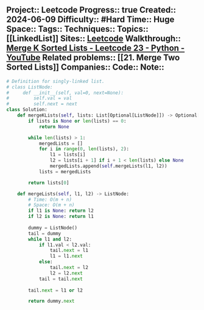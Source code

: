 Project:: Leetcode
Progress:: true
Created:: 2024-06-09
Difficulty:: #Hard 
Time:: Huge
Space:: 
Tags:: 
Techniques:: 
Topics:: [[LinkedList]] 
Sites:: [Leetcode](https://leetcode.com/problems/merge-k-sorted-lists/description/)
Walkthrough:: [Merge K Sorted Lists - Leetcode 23 - Python - YouTube](https://www.youtube.com/watch?v=q5a5OiGbT6Q)
Related problems:: [[21. Merge Two Sorted Lists]]
Companies:: 
Code:: 
Note:: 
---

```python
# Definition for singly-linked list.
# class ListNode:
#     def __init__(self, val=0, next=None):
#         self.val = val
#         self.next = next
class Solution:
    def mergeKLists(self, lists: List[Optional[ListNode]]) -> Optional[ListNode]:
        if lists is None or len(lists) == 0:
            return None

        while len(lists) > 1:
            mergedLists = []
            for i in range(0, len(lists), 2):
                l1 = lists[i]
                l2 = lists[i + 1] if i + 1 < len(lists) else None
                mergedLists.append(self.mergeLists(l1, l2))
            lists = mergedLists

        return lists[0]

    def mergeLists(self, l1, l2) -> ListNode:
        # Time: O(m + n)
        # Space: O(m + n)
        if l1 is None: return l2
        if l2 is None: return l1
        
        dummy = ListNode()
        tail = dummy
        while l1 and l2:
            if l1.val < l2.val:
                tail.next = l1
                l1 = l1.next
            else:
                tail.next = l2
                l2 = l2.next
            tail = tail.next
        
        tail.next = l1 or l2

        return dummy.next
```